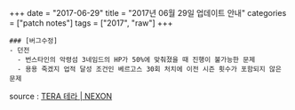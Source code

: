 +++
date = "2017-06-29"
title = "2017년 06월 29일 업데이트 안내"
categories = ["patch notes"]
tags = ["2017", "raw"]
+++

```
### [버그수정]
- 던전
  - 번스타인의 악령섬 3네임드의 HP가 50%에 맞춰졌을 때 진행이 불가능한 문제
  - 용용 죽겠지 업적 달성 조건인 베르고스 30회 처치에 이전 시즌 횟수가 포함되지 않은 문제
```

source : [TERA 테라 | NEXON](http://tera.nexon.com/news/update/view.aspx?n4articlesn=284)
